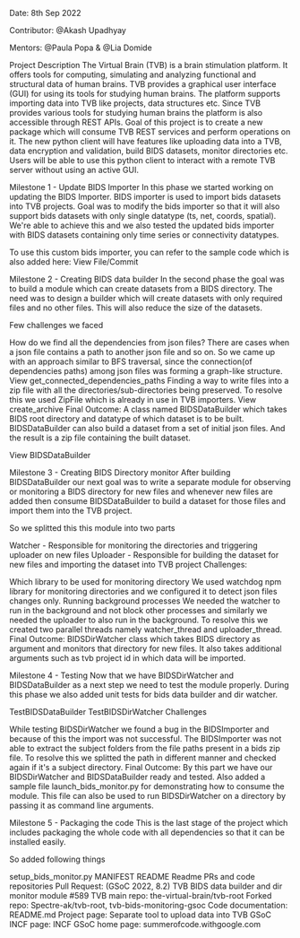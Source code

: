 Date: 8th Sep 2022

Contributor: @Akash Upadhyay

Mentors: @Paula Popa & @Lia Domide


Project Description
The Virtual Brain (TVB) is a brain stimulation platform. It offers tools for computing, simulating and analyzing functional and structural data of human brains. TVB provides a graphical user interface (GUI) for using its tools for studying human brains. The platform supports importing data into TVB like projects, data structures etc. Since TVB provides various tools for studying human brains the platform is also accessible through REST APIs. Goal of this project is to create a new package which will consume TVB REST services and perform operations on it. The new python client will have features like uploading data into a TVB, data encryption and validation, build BIDS datasets, monitor directories etc. Users will be able to use this python client to interact with a remote TVB server without using an active GUI.

Milestone 1 - Update BIDS Importer
In this phase we started working on updating the BIDS Importer. BIDS importer is used to import bids datasets into TVB projects. Goal was to modify the bids importer so that it will also support bids datasets with only single datatype (ts, net, coords, spatial). We're able to achieve this and we also tested the updated bids importer with BIDS datasets containing only time series or connectivity datatypes.

To use this custom bids importer, you can refer to the sample code which is also added here: View File/Commit

Milestone 2 - Creating BIDS data builder
In the second phase the goal was to build a module which can create datasets from a BIDS directory. The need was to design a builder which will create datasets with only required files and no other files. This will also reduce the size of the datasets.

Few challenges we faced

How do we find all the dependencies from json files? There are cases when a json file contains a path to another json file and so on.
So we came up with an approach similar to BFS traversal, since the connection(of dependencies paths) among json files was forming a graph-like structure. View get_connected_dependencies_paths
Finding a way to write files into a zip file with all the directories/sub-directories being preserved.
To resolve this we used ZipFile which is already in use in TVB importers. View create_archive
Final Outcome: A class named BIDSDataBuilder which takes BIDS root directory and datatype of which dataset is to be built. BIDSDataBuilder can also build a dataset from a set of initial json files. And the result is a zip file containing the built dataset.

View BIDSDataBuilder

Milestone 3 - Creating BIDS Directory monitor
After building BIDSDataBuilder our next goal was to write a separate module for observing or monitoring a BIDS directory for new files and whenever new files are added then consume BIDSDataBuilder to build a dataset for those files and import them into the TVB project.

So we splitted this this module into two parts

Watcher - Responsible for monitoring the directories and triggering uploader on new files
Uploader - Responsible for building the dataset for new files and importing the dataset into TVB project
Challenges:

Which library to be used for monitoring directory
We used watchdog npm library for monitoring directories and we configured it to detect json files changes only.
Running background processes
We needed the watcher to run in the background and not block other processes and similarly we needed the uploader to also run in the background. To resolve this we created two parallel threads namely watcher_thread and uploader_thread.
Final Outcome: BIDSDirWatcher class which takes BIDS directory as argument and monitors that directory for new files. It also takes additional arguments such as tvb project id in which data will be imported.

Milestone 4 - Testing
Now that we have BIDSDirWatcher and BIDSDataBuilder as a next step we need to test the module properly. During this phase we also added unit tests for bids data builder and dir watcher.

TestBIDSDataBuilder
TestBIDSDirWatcher
Challenges

While testing BIDSDirWatcher we found a bug in the BIDSImporter and because of this the import was not successful. The BIDSImporter was not able to extract the subject folders from the file paths present in a bids zip file. To resolve this we splitted the path in different manner and checked again if it's a subject directory.
Final Outcome: By this part we have our BIDSDirWatcher and BIDSDataBuilder ready and tested. Also added a sample file launch_bids_monitor.py for demonstrating how to consume the module. This file can also be used to run BIDSDirWatcher on a directory by passing it as command line arguments.

Milestone 5 - Packaging the code
This is the last stage of the project which includes packaging the whole code with all dependencies so that it can be installed easily.

So added following things

setup_bids_monitor.py
MANIFEST
README Readme
PRs and code repositories
Pull Request: (GSoC 2022, 8.2) TVB BIDS data builder and dir monitor module #589
TVB main repo: the-virtual-brain/tvb-root
Forked repo: Spectre-ak/tvb-root, tvb-bids-monitoring-gsoc
Code documentation: README.md
Project page: Separate tool to upload data into TVB
GSoC INCF page: INCF
GSoC home page: summerofcode.withgoogle.com
